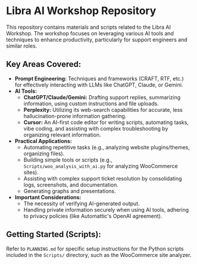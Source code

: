 # Libra AI Workshop Repository

This repository contains materials and scripts related to the Libra AI Workshop. The workshop focuses on leveraging various AI tools and techniques to enhance productivity, particularly for support engineers and similar roles.

## Key Areas Covered:

*   **Prompt Engineering:** Techniques and frameworks (CRAFT, RTF, etc.) for effectively interacting with LLMs like ChatGPT, Claude, or Gemini.
*   **AI Tools:**
    *   **ChatGPT/Claude/Gemini:** Drafting support replies, summarizing information, using custom instructions and file uploads.
    *   **Perplexity:** Utilizing its web-search capabilities for accurate, less hallucination-prone information gathering.
    *   **Cursor:** An AI-first code editor for writing scripts, automating tasks, vibe coding, and assisting with complex troubleshooting by organizing relevant information.
*   **Practical Applications:**
    *   Automating repetitive tasks (e.g., analyzing website plugins/themes, organizing files).
    *   Building simple tools or scripts (e.g., `Scripts/woo_analysis_with_ai.py` for analyzing WooCommerce sites).
    *   Assisting with complex support ticket resolution by consolidating logs, screenshots, and documentation.
    *   Generating graphs and presentations.
*   **Important Considerations:**
    *   The necessity of verifying AI-generated output.
    *   Handling private information securely when using AI tools, adhering to privacy policies (like Automattic's OpenAI agreement).

## Getting Started (Scripts):

Refer to `PLANNING.md` for specific setup instructions for the Python scripts included in the `Scripts/` directory, such as the WooCommerce site analyzer.